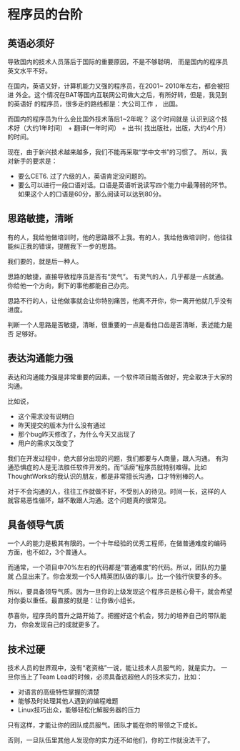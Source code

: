 # 程序员的台阶

## 英语必须好

导致国内的技术人员落后于国际的重要原因，不是不够聪明，
而是国内的程序员英文水平不好。

在国内，英语又好，计算机能力又强的程序员，在2001~ 2010年左右，都会被招进
外企。这个情况在BAT等国内互联网公司做大之后，有所好转，但是，我见到的英语好
的程序员，很多走的路线都是：大公司工作 ， 出国。

而国内的程序员为什么会比国外技术落后1~2年呢？
这个时间就是 认识到这个技术好（大约1年时间） + 翻译(一年时间） + 出书(
找出版社，出版，大约4个月）的时间。

现在，由于新兴技术越来越多，我们不能再采取“学中文书”的习惯了。
所以，我对新手的要求是：

- 要么CET6. 过了六级的人，英语肯定没问题的。
- 要么可以进行一段口语对话。口语是英语听说读写四个能力中最薄弱的环节。
如果这个人的口语是60分，那么阅读可以达到80分。

## 思路敏捷，清晰

有的人，我给他做培训时，他的思路跟不上我。有的人，我给他做培训时，他往往
能纠正我的错误，提醒我下一步的思路。

我们要的，就是后一种人。

思路的敏捷，直接导致程序员是否有“灵气”。 有灵气的人，几乎都是一点就通。
你给他一个方向，剩下的事他都能自己办完。

思路不行的人，让他做事就会让你特别痛苦，他离不开你，你一离开他就几乎没有
进度。

判断一个人思路是否敏捷，清晰，很重要的一点是看他口齿是否清晰，表述能力是否
足够好。

## 表达沟通能力强

表达和沟通能力强是非常重要的因素。一个软件项目能否做好，完全取决于大家的沟通。

比如说，

- 这个需求没有说明白
- 昨天提交的版本为什么没有通过
- 那个bug昨天修改了，为什么今天又出现了
- 用户的需求又改变了

我们在开发过程中，绝大部分出现的问题，我们都要与人商量，跟人沟通。
有沟通恐惧症的人是无法胜任软件开发的。而“话痨”程序员就特别难得。比如
ThoughtWorks的我认识的朋友，都是非常擅长沟通，口才特别棒的人。

对于不会沟通的人，往往工作就做不好，不受别人的待见。时间一长，这样的人
就容易恶性循环，越不敢跟人沟通。这个问题真的很常见。


## 具备领导气质

一个人的能力是极其有限的。一个十年经验的优秀工程师，在做普通难度的编码
方面，也不如2，3个普通人。

而通常，一个项目中70%左右的代码都是“普通难度”的代码。所以，团队的力量就
凸显出来了。你会发现一个5人精英团队做的事儿，比一个独行侠要多的多。

所以，要具备领导气质。因为一旦你的上级发现这个程序员是核心骨干，就会希望
对你委以重任。最直接的就是：让你做小组长。

恭喜你，程序员的晋升之路开始了。把握好这个机会，努力的培养自己的带队能力，
你会发现自己的成就更多了。

## 技术过硬

技术人员的世界观中，没有“老资格”一说，能让技术人员服气的，就是实力。
一旦你当上了Team Lead的时候，必须具备远超他人的技术实力，比如：

- 对语言的高级特性掌握的清楚
- 能够及时处理其他人遇到的编程难题
- Linux技巧出众，能够轻松化解服务器的压力

只有这样，才能让你的团队成员服气。团队才能在你的带领之下成长。

否则，一旦队伍里其他人发现你的实力还不如他们，你的工作就没法干了。
